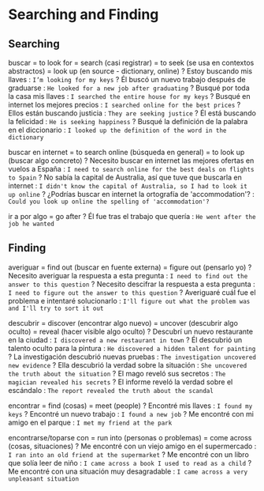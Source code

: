 # Searching and Finding

## Searching

buscar
    = to look for <sthing>
    = search (casi registrar)
    = to seek (se usa en contextos abstractos)
    = look up (en source - dictionary, online)
    ? Estoy buscando mis llaves : `I’m looking for my keys`
    ? Él buscó un nuevo trabajo después de graduarse : `He looked for a new job after graduating`
    ? Busqué por toda la casa mis llaves : `I searched the entire house for my keys`
    ? Busqué en internet los mejores precios : `I searched online for the best prices`
    ? Ellos están buscando justicia : `They are seeking justice`
    ? Él está buscando la felicidad : `He is seeking happiness`
    ? Busqué la definición de la palabra en el diccionario : `I looked up the definition of the word in the dictionary`

buscar en internet
    = to search online (búsqueda en general)
    = to look <thing> up (buscar algo concreto)
    ? Necesito buscar en internet las mejores ofertas en vuelos a España : `I need to search online for the best deals on flights to Spain`
    ? No sabía la capital de Australia, así que tuve que buscarla en internet : `I didn't know the capital of Australia, so I had to look it up online`
    ? ¿Podrías buscar en internet la ortografía de 'accommodation'? : `Could you look up online the spelling of 'accommodation'?`

ir a por algo
    = go after
    ? Él fue tras el trabajo que quería : `He went after the job he wanted`

## Finding

averiguar
    = find out (buscar en fuente externa)
    = figure out (pensarlo yo)
    ? Necesito averiguar la respuesta a esta pregunta : `I need to find out the answer to this question`
    ? Necesito descifrar la respuesta a esta pregunta : `I need to figure out the answer to this question`
    ? Averiguaré cuál fue el problema e intentaré solucionarlo : `I'll figure out what the problem was and I'll try to sort it out`

descubrir
    = discover (encontrar algo nuevo)
    = uncover (descubrir algo oculto)
    = reveal (hacer visible algo oculto)
    ? Descubrí un nuevo restaurante en la ciudad : `I discovered a new restaurant in town`
    ? Él descubrió un talento oculto para la pintura : `He discovered a hidden talent for painting`
    ? La investigación descubrió nuevas pruebas : `The investigation uncovered new evidence`
    ? Ella descubrió la verdad sobre la situación : `She uncovered the truth about the situation`
    ? El mago reveló sus secretos : `The magician revealed his secrets`
    ? El informe reveló la verdad sobre el escándalo : `The report revealed the truth about the scandal`

encontrar
    = find (cosas)
    = meet (people)
    ? Encontré mis llaves : `I found my keys`
    ? Encontré un nuevo trabajo : `I found a new job`
    ? Me encontré con mi amigo en el parque : `I met my friend at the park`


encontrarse/toparse con
    = run into (personas o problemas)
    = come across (cosas, situaciones)
    ? Me encontré con un viejo amigo en el supermercado : `I ran into an old friend at the supermarket`
    ? Me encontré con un libro que solía leer de niño : `I came across a book I used to read as a child`
    ? Me encontré con una situación muy desagradable : `I came across a very unpleasant situation`
